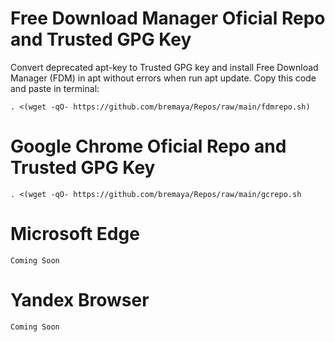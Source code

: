 # Free Download Manager Oficial Repo and Trusted GPG Key
Convert deprecated apt-key to Trusted GPG key and install Free Download Manager (FDM) in apt without errors when run apt update.
Copy this code and paste in terminal:
```
. <(wget -qO- https://github.com/bremaya/Repos/raw/main/fdmrepo.sh)
```
# Google Chrome Oficial Repo and Trusted GPG Key
```
. <(wget -qO- https://github.com/bremaya/Repos/raw/main/gcrepo.sh
```
# Microsoft Edge
```
Coming Soon
```
# Yandex Browser
```
Coming Soon
```
